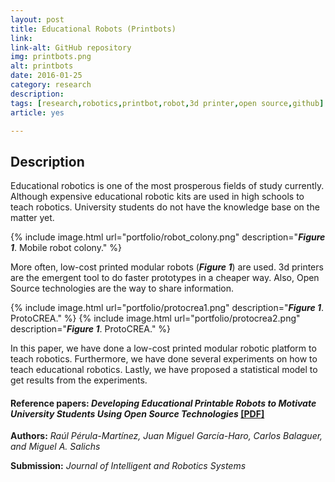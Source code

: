 ```yaml
---
layout: post
title: Educational Robots (Printbots)
link: 
link-alt: GitHub repository
img: printbots.png
alt: printbots
date: 2016-01-25
category: research
description: 
tags: [research,robotics,printbot,robot,3d printer,open source,github]
article: yes

---
```


## Description

Educational robotics is one of the most prosperous fields of study currently. Although expensive educational robotic kits are used in high schools to teach robotics. University students do not have the knowledge base on the matter yet.

{% include image.html url="portfolio/robot_colony.png" description="<b><i>Figure 1</i></b>. Mobile robot colony." %}

More often, low-cost printed modular robots (<b><i>Figure 1</i></b>) are used. 3d printers are the emergent tool to do faster prototypes in a cheaper way. Also, Open Source technologies are the way to share information. 

{% include image.html url="portfolio/protocrea1.png" description="<b><i>Figure 1</i></b>. ProtoCREA." %}
{% include image.html url="portfolio/protocrea2.png" description="<b><i>Figure 1</i></b>. ProtoCREA." %}

In this paper, we have done a low-cost printed modular robotic platform to teach robotics. Furthermore, we have done several experiments on how to teach educational robotics. Lastly, we have proposed a statistical model to get results from the experiments.

#### Reference papers: _Developing Educational Printable Robots to Motivate University Students Using Open Source Technologies_ <a class="no-print" href="/papers/Perula-Martinez2015a.pdf" target="_blank"> [PDF]</a>

**Authors:** _Raúl Pérula-Martínez, Juan Miguel García-Haro, Carlos Balaguer, and Miguel A. Salichs_

**Submission:** _Journal of Intelligent and Robotics Systems_
